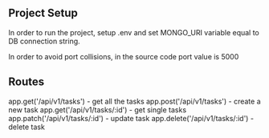 ## Project Setup

In order to run the project, setup .env and set MONGO_URI variable equal to DB connection string.

In order to avoid port collisions, in the source code port value is 5000

## Routes
app.get('/api/v1/tasks')    - get all the tasks
app.post('/api/v1/tasks')    - create a new task
app.get('/api/v1/tasks/:id')    - get single tasks
app.patch('/api/v1/tasks/:id')    - update task
app.delete('/api/v1/tasks/:id')    - delete task
